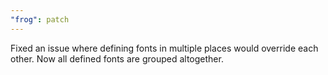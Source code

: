```yaml
---
"frog": patch
---
```


Fixed an issue where defining fonts in multiple places would override each other. Now all defined fonts are grouped altogether.
